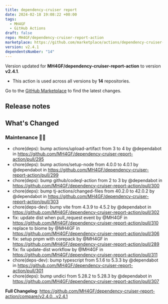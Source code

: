 ```yaml
---
title: dependency-cruiser report
date: 2024-02-18 19:08:22 +00:00
tags:
  - MH4GF
  - GitHub Actions
draft: false
repo: MH4GF/dependency-cruiser-report-action
marketplace: https://github.com/marketplace/actions/dependency-cruiser-report
version: v2.4.1
dependentsNumber: "14"
---
```



Version updated for **MH4GF/dependency-cruiser-report-action** to version **v2.4.1**.
- This action is used across all versions by **14** repositories.

Go to the [GitHub Marketplace](https://github.com/marketplace/actions/dependency-cruiser-report) to find the latest changes.

## Release notes

<!-- Release notes generated using configuration in .github/release.yml at v2.4.1 -->

## What's Changed
### Maintenance 👨‍💻
* chore(deps): bump actions/upload-artifact from 3 to 4 by @dependabot in https://github.com/MH4GF/dependency-cruiser-report-action/pull/295
* chore(deps): bump actions/setup-node from 4.0.0 to 4.0.1 by @dependabot in https://github.com/MH4GF/dependency-cruiser-report-action/pull/299
* chore(deps): bump github/codeql-action from 2 to 3 by @dependabot in https://github.com/MH4GF/dependency-cruiser-report-action/pull/300
* chore(deps): bump tj-actions/changed-files from 40.2.0 to 42.0.2 by @dependabot in https://github.com/MH4GF/dependency-cruiser-report-action/pull/303
* chore(deps-dev): bump vite from 4.3.9 to 4.5.2 by @dependabot in https://github.com/MH4GF/dependency-cruiser-report-action/pull/302
* fix: update dist when pull_request event by @MH4GF in https://github.com/MH4GF/dependency-cruiser-report-action/pull/310
* replace to biome by @MH4GF in https://github.com/MH4GF/dependency-cruiser-report-action/pull/306
* fix: setup pnpm with corepack by @MH4GF in https://github.com/MH4GF/dependency-cruiser-report-action/pull/289
* fix: fix update-dist workflow by @MH4GF in https://github.com/MH4GF/dependency-cruiser-report-action/pull/311
* chore(deps-dev): bump typescript from 5.1.6 to 5.3.3 by @dependabot in https://github.com/MH4GF/dependency-cruiser-report-action/pull/301
* chore(deps): bump undici from 5.28.2 to 5.28.3 by @dependabot in https://github.com/MH4GF/dependency-cruiser-report-action/pull/307


**Full Changelog**: https://github.com/MH4GF/dependency-cruiser-report-action/compare/v2.4.0...v2.4.1
